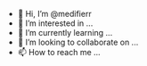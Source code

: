 - 👋 Hi, I’m @medifierr
- 👀 I’m interested in ...
- 🌱 I’m currently learning ...
- 💞️ I’m looking to collaborate on ...
- 📫 How to reach me ...

<!---
medifierr/medifierr is a ✨ special ✨ repository because its `README.md` (this file) appears on your GitHub profile.
You can click the Preview link to take a look at your changes.
--->
